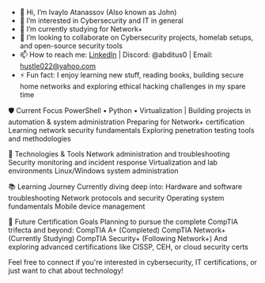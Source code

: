 - 👋 Hi, I’m Ivaylo Atanassov (Also known as John)
- 👀 I’m interested in Cybersecurity and IT in general
- 🌱 I’m currently studying for Network+
- 💞️ I’m looking to collaborate on Cybersecurity projects, homelab setups, and open-source security tools
- 📫 How to reach me: [LinkedIn](https://www.linkedin.com/in/ivaylo-atanassov-072105176/) | Discord: @abditus0 | Email: hustle022@yahoo.com
- ⚡ Fun fact: I enjoy learning new stuff, reading books, building secure home networks and exploring ethical hacking challenges in my spare time

🛡️ Current Focus
PowerShell • Python • Virtualization | Building projects in automation & system administration
Preparing for Network+ certification
Learning network security fundamentals
Exploring penetration testing tools and methodologies

🔧 Technologies & Tools
Network administration and troubleshooting
Security monitoring and incident response
Virtualization and lab environments
Linux/Windows system administration

📚 Learning Journey
Currently diving deep into:
Hardware and software troubleshooting
Network protocols and security
Operating system fundamentals
Mobile device management

🎯 Future Certification Goals
Planning to pursue the complete CompTIA trifecta and beyond:
CompTIA A+ (Completed)
CompTIA Network+ (Currently Studying)
CompTIA Security+ (Following Network+)
And exploring advanced certifications like CISSP, CEH, or cloud security certs

Feel free to connect if you're interested in cybersecurity, IT certifications, or just want to chat about technology!
<!---
Abditus0/Abditus0 is a ✨ special ✨ repository because its `README.md` (this file) appears on your GitHub profile.
You can click the Preview link to take a look at your changes.
--->

